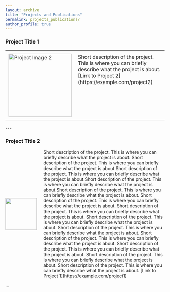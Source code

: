 ```yaml
---
layout: archive
title: "Projects and Publications"
permalink: projects_publications/
author_profile: true
---
```


### Project Title 1

<table style="border-collapse: collapse;">
  <tr>
    <td style="padding: 10px; border: none;">
      <img src="/images/profile.png" alt="Project Image 2" style="width:200px; height:auto;">
    </td>
    <td style="padding: 10px; border: none; vertical-align: top;">
      Short description of the project. This is where you can briefly describe what the project is about.
      [Link to Project 2](https://example.com/project2)
    </td>
  </tr>
</table>
---

### Project Title 2

<div style="display:flex; align-items:center;">
    <img src="/images/profile.png" style="width:100px; height:auto; margin-right:20px;">
    <div> 
        Short description of the project. This is where you can briefly describe what the project is about. Short description of the project. This is where you can briefly describe what the project is about.Short description of the project. This is where you can briefly describe what the project is about.Short description of the project. This is where you can briefly describe what the project is about.Short description of the project. This is where you can briefly describe what the project is about. Short description of the project. This is where you can briefly describe what the project is about. Short description of the project. This is where you can briefly describe what the project is about. Short description of the project. This is where you can briefly describe what the project is about. Short description of the project. This is where you can briefly describe what the project is about. Short description of the project. This is where you can briefly describe what the project is about. Short description of the project. This is where you can briefly describe what the project is about. Short description of the project. This is where you can briefly describe what the project is about. Short description of the project. This is where you can briefly describe what the project is about.  [Link to Project 1](https://example.com/project1)
    </div>
</div>

...
